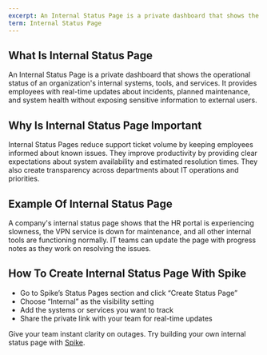 ```yaml
---
excerpt: An Internal Status Page is a private dashboard that shows the operational status of an organization's internal systems, tools, and services.
term: Internal Status Page
---
```

## What Is Internal Status Page

An Internal Status Page is a private dashboard that shows the operational status of an organization's internal systems, tools, and services. It provides employees with real-time updates about incidents, planned maintenance, and system health without exposing sensitive information to external users.

## Why Is Internal Status Page Important

Internal Status Pages reduce support ticket volume by keeping employees informed about known issues. They improve productivity by providing clear expectations about system availability and estimated resolution times. They also create transparency across departments about IT operations and priorities.

## Example Of Internal Status Page

A company's internal status page shows that the HR portal is experiencing slowness, the VPN service is down for maintenance, and all other internal tools are functioning normally. IT teams can update the page with progress notes as they work on resolving the issues.

## How To Create Internal Status Page With Spike

- Go to Spike’s Status Pages section and click “Create Status Page”
- Choose “Internal” as the visibility setting
- Add the systems or services you want to track
- Share the private link with your team for real-time updates

Give your team instant clarity on outages. Try building your own internal status page with [Spike](https://app.spike.sh/signup).